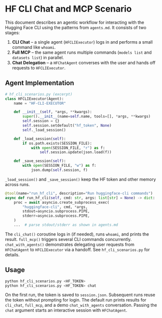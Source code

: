 # HF CLI Chat and MCP Scenario

This document describes an agentic workflow for interacting with the Hugging Face CLI using the patterns from `agents.md`. It consists of two stages:

1. **CLI Chat** – a single agent (`HFCLIExecutor`) logs in and performs a small command like `whoami`.
2. **Full MCP** – the same agent runs multiple commands (`models list` and `datasets list`) in parallel.
3. **Chat Delegation** – a `HFChatAgent` converses with the user and hands off requests to `HFCLIExecutor`.

## Agent Implementation

```python
# hf_cli_scenarios.py (excerpt)
class HFCLIExecutor(Agent):
    name = "HF-CLI-EXECUTOR"

    def __init__(self, *args, **kwargs):
        super().__init__(name=self.name, tools=[], *args, **kwargs)
        self.session = {}
        self.session.setdefault("hf_token", None)
        self._load_session()

    def _load_session(self):
        if os.path.exists(SESSION_FILE):
            with open(SESSION_FILE, "r") as f:
                self.session.update(json.load(f))

    def _save_session(self):
        with open(SESSION_FILE, "w") as f:
            json.dump(self.session, f)
```

`_load_session()` and `_save_session()` keep the HF token and other memory across runs.

```python
@tool(name="run_hf_cli", description="Run huggingface-cli commands")
async def run_hf_cli(self, cmd: str, args: list[str] = None) -> dict:
    proc = await asyncio.create_subprocess_exec(
        "huggingface-cli", cmd, *args,
        stdout=asyncio.subprocess.PIPE,
        stderr=asyncio.subprocess.PIPE,
    )
    ...  # parse stdout/stderr as shown in agents.md
```

The `cli_chat()` coroutine logs in (if needed), runs `whoami`, and prints the result. `full_mcp()` triggers several CLI commands concurrently. `chat_with_agents()` demonstrates delegating user requests from `HFChatAgent` to `HFCLIExecutor` via a handoff. See `hf_cli_scenarios.py` for details.

## Usage

```bash
python hf_cli_scenarios.py <HF_TOKEN>
python hf_cli_scenarios.py <HF_TOKEN> chat
```

On the first run, the token is saved to `session.json`. Subsequent runs reuse the token without prompting for login. The default run prints results for `cli_chat`, `full_mcp`, and a demo `chat_with_agents` conversation. Passing the `chat` argument starts an interactive session with `HFChatAgent`.
